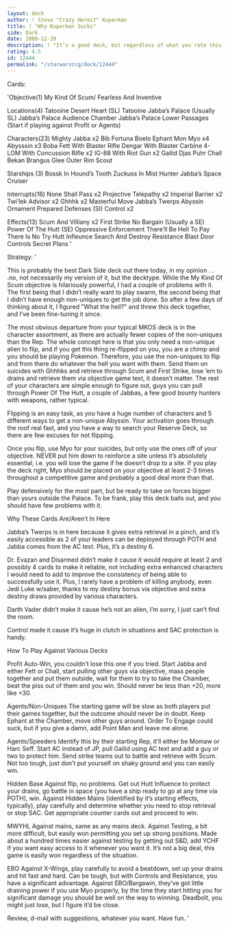 ```yaml
---
layout: deck
author: ! Steve "Crazy Hermit" Kuperman
title: ! "Why Kuperman Sucks"
side: Dark
date: 2000-12-20
description: ! "It’s a good deck, but regardless of what you rate this, I still suck. MKOS, Kuper-Style."
rating: 4.5
id: 12444
permalink: "/starwarsccg/deck/12444"
---
```

Cards: 

'Objective(1)
My Kind Of Scum/ Fearless And Inventive

Locations(4)
Tatooine Desert Heart (SL)
Tatooine Jabba’s Palace (Usually SL)
Jabba’s Palace Audience Chamber
Jabba’s Palace Lower Passages (Start if playing against Profit or Agents)

Characters(23)
Mighty Jabba x2
Bib Fortuna
Boelo
Ephant Mon
Myo x4
Abysssin x3
Boba Fett With Blaster Rifle
Dengar With Blaster Carbine
4-LOM With Concussion Rifle x2
IG-88 With Riot Gun x2
Gailid
Djas Puhr
Chall Bekan
Brangus Glee
Outer Rim Scout

Starships (3)
Bossk In Hound’s Tooth
Zuckuss In Mist Hunter
Jabba’s Space Cruiser

Interrupts(16)
None Shall Pass x2
Projective Telepathy x2
Imperial Barrier x2
Twi’lek Advisor x2
Ghhhk x2
Masterful Move
Jabba’s Twerps
Abyssin Ornament
Prepared Defenses (SI)
Control x2

Effects(13)
Scum And Villiany x2
First Strike
No Bargain (Usually a SE)
Power Of The Hutt (SE)
Oppressive Enforcement
There’ll Be Hell To Pay
There Is No Try
Hutt Infleunce
Search And Destroy
Resistance
Blast Door Controls
Secret Plans '

Strategy: '

This is probably the best Dark Side deck out there today, in my opinion . . .no, not necessarily my version of it, but the decktype. While the My Kind Of Scum objective is hilariously powerful, I had a couple of problems with it. The first being that I didn’t really want to play swarm, the second being that I didn’t have enough non-uniques to get the job done. So after a few days of thinking about it, I figured "What the hell?" and threw this deck together, and I’ve been fine-tuning it since.

The most obvious departure from your typical MKOS deck is in the character assortment, as there are actually fewer copies of the non-uniques than the Rep. The whole concept here is that you only need a non-unique alien to flip, and if you get this thing re-flipped on you, you are a chimp and you should be playing Pokemon. Therefore, you use the non-uniques to flip and from there do whatever the hell you want with them. Send them on suicides with Ghhhks and retrieve through Scum and First Strike, lose ’em to drains and retrieve them via objective game text, it doesn’t matter.
The rest of your characters are simple enough to figure out, guys you can pull through Power Of The Hutt, a couple of Jabbas, a few good bounty hunters with weapons, rather typical.

Flipping is an easy task, as you have a huge number of characters and 5 different ways to get a non-unique Abyssin. Your activation goes through the roof real fast, and you have a way to search your Reserve Deck, so there are few excuses for not flipping.

Once you flip, use Myo for your suicides, but only use the ones off of your objective. NEVER put him down to reinforce a site unless it’s absolutely essential, i.e. you will lose the game if he doesn’t drop to a site. If you play the deck right, Myo should be placed on your objective at least 2-3 times throughout a competitive game and probably a good deal more than that.

Play defensively for the most part, but be ready to take on forces bigger than yours outside the Palace. To be frank, play this deck balls out, and you should have few problems with it.

Why These Cards Are/Aren’t In Here

Jabba’s Twerps is in here because it gives extra retrieval in a pinch, and it’s easily accessible as 2 of your leaders can be deployed through POTH and Jabba comes from the AC text. Plus, it’s a destiny 6.

Dr. Evazan and Disarmed didn’t make it cause it would require at least 2 and possibly 4 cards to make it reliable, not including extra enhanced characters I would need to add to improve the consistency of being able to successfully use it. Plus, I rarely have a problem of killing anybody, even Jedi Luke w/saber, thanks to my destiny bonus via objective and extra destiny draws provided by various characters.

Darth Vader didn’t make it cause he’s not an alien, I’m sorry, I just can’t find the room.

Control made it cause it’s huge in clutch in situations and SAC protection is handy.

How To Play Against Various Decks

Profit Auto-Win, you couldn’t lose this one if you tried. Start Jabba and either Fett or Chall, start pulling other guys via objective, mass people together and put them outside, wait for them to try to take the Chamber, beat the piss out of them and you win. Should never be less than +20, more like +30.

Agents/Non-Uniques The starting game will be slow as both players put their games together, but the outcome should never be in doubt. Keep Ephant at the Chamber, move other guys around. Order To Engage could suck, but if you give a damn, add Point Man and leave me alone.

Agents/Speeders Identify this by their starting Rep, it’ll either be Momaw or Harc Seff. Start AC instead of JP, pull Gailid using AC text and add a guy or two to protect him. Send strike teams out to battle and retrieve with Scum. Not too tough, just don’t put yourself on shaky ground and you can easily win.

Hidden Base Against flip, no problems. Get out Hutt Influence to protect your drains, go battle in space (you have a ship ready to go at any time via POTH), win. Against Hidden Mains (identified by it’s starting effects, typically), play carefully and determine whether you need to stop retrieval or stop SAC. Get appropriate counter cards out and proceed to win.

MWYHL Against mains, same as any mains deck. Against Testing, a bit more difficult, but easily won permitting you set up strong positions. Made about a hundred times easier against testing by getting out S&D, add YCHF if you want easy access to it whenever you want it. It’s not a big deal, this game is easily won regardless of the situation.

EBO Against X-Wings, play carefully to avoid a beatdown, set up your drains and hit fast and hard. Can be tough, but with Controls and Resistance, you have a significant advantage. Against EBO/Bargawin, they’ve got little draining power if you use Myo properly, by the time they start hitting you for significant damage you should be well on the way to winning. Deadbolt, you might just lose, but I figure it’d be close.

Review, d-mail with suggestions, whatever you want. Have fun. '
